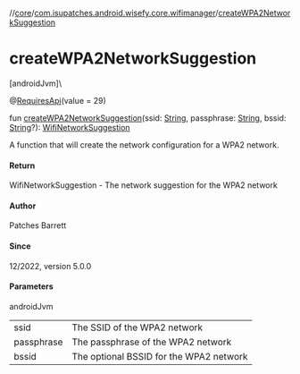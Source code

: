 //[core](../../index.md)/[com.isupatches.android.wisefy.core.wifimanager](index.md)/[createWPA2NetworkSuggestion](create-w-p-a2-network-suggestion.md)

# createWPA2NetworkSuggestion

[androidJvm]\

@[RequiresApi](https://developer.android.com/reference/kotlin/androidx/annotation/RequiresApi.html)(value = 29)

fun [createWPA2NetworkSuggestion](create-w-p-a2-network-suggestion.md)(ssid: [String](https://kotlinlang.org/api/latest/jvm/stdlib/kotlin/-string/index.html), passphrase: [String](https://kotlinlang.org/api/latest/jvm/stdlib/kotlin/-string/index.html), bssid: [String](https://kotlinlang.org/api/latest/jvm/stdlib/kotlin/-string/index.html)?): [WifiNetworkSuggestion](https://developer.android.com/reference/kotlin/android/net/wifi/WifiNetworkSuggestion.html)

A function that will create the network configuration for a WPA2 network.

#### Return

WifiNetworkSuggestion - The network suggestion for the WPA2 network

#### Author

Patches Barrett

#### Since

12/2022, version 5.0.0

#### Parameters

androidJvm

| | |
|---|---|
| ssid | The SSID of the WPA2 network |
| passphrase | The passphrase of the WPA2 network |
| bssid | The optional BSSID for the WPA2 network |
